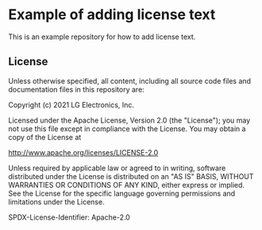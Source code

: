 <!--
SPDX-FileCopyrightText: Copyright (c) 2021 LG Electronics Inc.
SPDX-License-Identifier: Apache-2.0
-->


# Example of adding license text

This is an example repository for how to add license text.

## License
Unless otherwise specified, all content, including all source code files and documentation files in this repository are:

Copyright (c) 2021 LG Electronics, Inc.

Licensed under the Apache License, Version 2.0 (the "License"); you may not use this file except in compliance with the License. You may obtain a copy of the License at

http://www.apache.org/licenses/LICENSE-2.0

Unless required by applicable law or agreed to in writing, software distributed under the License is distributed on an "AS IS" BASIS, WITHOUT WARRANTIES OR CONDITIONS OF ANY KIND, either express or implied. See the License for the specific language governing permissions and limitations under the License.

SPDX-License-Identifier: Apache-2.0

